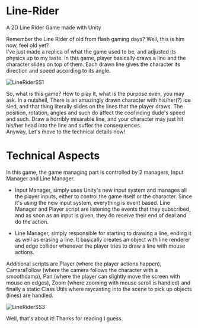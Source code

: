 # Line-Rider
A 2D Line Rider Game made with Unity

Remember the Line Rider of old from flash gaming days? Well, this is him now, feel old yet? <br/>
I've just made a replica of what the game used to be, and adjusted its physics up to my taste. In this game, player basically draws a line and the character slides on top of them. Each drawn line gives the character its direction and speed according to its angle. 

![LineRiderSS1](https://user-images.githubusercontent.com/44427408/150669104-6886a2f6-b4c9-453d-bf43-5ff401fbe803.jpg)

So, what is this game? How to play it, what is the purpose even, you may ask. In a nutshell, There is an amazingly drawn character with his/her(?) ice sled, and that thing literally slides on the lines that the player draws. The position, rotation, angles and such do affect the cool riding dude's speed and such. Draw a horribly misarable line, and your character may just hit his/her head into the line and suffer the consequences. <br/>
Anyway, Let's move to the technical details now! <br/>

# Technical Aspects

In this game, the game managing part is controlled by 2 managers, Input Manager and Line Manager. <br/>
+ Input Manager, simply uses Unity's new input system and manages all the player inputs, either to control the game itself or the character. Since it's using the new input system, everything is event based. Line Manager and Player script are listening the events that they subscribed, and as soon as an input is given, they do receive their end of deal and do the action. <br/>

+ Line Manager, simply responsible for starting to drawing a line, ending it as well as erasing a line. It basically creates an object with line renderer and edge collider whenever the player tries to draw a line with mouse actions. 

Additional scripts are Player (where the player actions happen), CameraFollow (where the camera follows the character with a smoothdamp), Pan (where the player can slightly move the screen with mouse on edges), Zoom (where zooming with mouse scroll is handled) and finally a static Class Utils where raycasting into the scene to pick up objects (lines) are handled.

![LineRiderSS3](https://user-images.githubusercontent.com/44427408/150669472-11eee208-277e-4fc6-8e7b-225256ec68d2.jpg)

Well, that's about it! Thanks for reading I guess.
